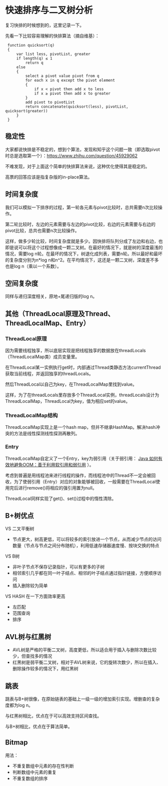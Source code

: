 # 快速排序与二叉树分析
复习快排的时候想到的，这里记录一下。

先看一下比较容易理解的快排算法（摘自维基）：

```
 function quicksort(q)
 {
     var list less, pivotList, greater
     if length(q) ≤ 1 
         return q
     else 
     {
         select a pivot value pivot from q
         for each x in q except the pivot element
         {
             if x < pivot then add x to less
             if x ≥ pivot then add x to greater
         }
         add pivot to pivotList
         return concatenate(quicksort(less), pivotList, quicksort(greater))
     }
 }
```

## 稳定性
大家都说快排是不稳定的，想到个算法，发现和知乎这个问题一致（即选取pivot时总是选取第一个）：https://www.zhihu.com/question/45929062

不难发现，对于上面这个简单的快排算法来说，这种优化使得其是稳定的。

高票的回答应该是指复杂版的in-place算法。

## 时间复杂度
我们可以模拟一下排序的过程，第一轮各元素与pivot比较时，总共需要n次比较操作。

第二轮比较时，左边的元素需要与左边的pivot比较，右边的元素需要与右边的pivot比较，总共也需要n次比较操作。

这样，做多少轮比较，时间复杂度就是多少。因快排将队列分成了左边和右边，也即是说可以将这个过程想像成一颗二叉树。在最好的情况下，就是树的深度最浅的情况，需要log n轮。在最坏的情况下，树退化成列表，需要n轮。所以最好和最坏的复杂度分别为n*log n和n^2。在平均情况下，这还是一颗二叉树，深度差不多也是log n（乘以一个系数）。

## 空间复杂度
同样与递归深度相关，原地+尾递归版的log n。

## 其他（ThreadLocal原理及Thread、ThreadLocalMap、Entry）

### ThreadLocal原理
因为需要线程独享，所以底层实现是把线程独享的数据放在threadLocals（ThreadLocalMap类）成员变量里。

在ThreadLocal某一实例执行get时，内部通过Thread类静态方法currentThread获取当前线程，并返回独享的threadLocals。

然后ThreadLocal以自己为key，在ThreadLocalMap里找到value。

这样，为了在threadLocals里存放多个ThreadLocal实例，threadLocals设计为ThreadLocalMap，ThreadLocal为key，值为相应set的value。

### ThreadLocalMap结构
ThreadLocalMap实现上是一个hash map，但并不继承HashMap。解决hash冲突的方法是线性探测线性探测再散列。

### Entry
ThreadLocalMap自定义了一个Entry，key为弱引用（关于弱引用： [Java 如何有效地避免OOM：善于利用软引用和弱引用](https://www.cnblogs.com/dolphin0520/p/3784171.html) ）。

考虑到普遍是用线程池来进行线程的操作，而线程池中的Thread不一定会被回收，为了使弱引用（Entry）对应的对象能够被回收，一般需要在ThreadLocal使用完后进行remove()将相应的强引用置为null。

ThreadLocal同样实现了get()、set()过程中的惰性清除。

## B+树优点
VS 二叉平衡树
- 节点更大，树高更低，可以将较多的索引放进一个节点，从而减少节点的访问数量（节点与节点之间分布随机），利用低速存储器速度慢、按块交换的特点

VS B树
- 非叶子节点不保存记录指针，可以有更多的子树
- 相邻索引几乎都在同一叶子结点、相邻的叶子结点通过指针链接，方便顺序访问
- 插入删除较为简单

VS HASH
在一下方面效率更高
- 左匹配
- 范围查询
- 排序

## AVL树与红黑树
- AVL树是严格的平衡二叉树，高度更低，所以适合用于插入与删除次数比较少，但查找多的情况
- 红黑树是弱平衡二叉树，相对于AVL树来说，它的旋转次数少，所以在插入、删除操作较多的情况下，用红黑树

## 跳表
跳表与B+树很像，在原始链表的基础上一级一级的增加索引实现。增删查的复杂度都为log n。

与红黑树相比，优点在于可以高效支持区间查找。

与B+树相比，优点在于算法简单。

## Bitmap
用法：
- 不重复数组中元素的存在性判断
- 判断数组中元素的重复
- 不重复数组的排序